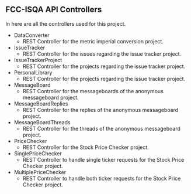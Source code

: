 ## FCC-ISQA API Controllers

In here are all the controllers used for this project.
- DataConverter
    - REST Controller for the metric imperial conversion project.
- IssueTracker
    - REST Controller for the issues regarding the issue tracker project.
- IssueTrackerProject
    - REST Controller for the projects regarding the issue tracker project.
- PersonalLibrary
    - REST Controller for the projects regarding the issue tracker project.
- MessageBoard
    - REST Controller for the messageboards of the anonymous messageboard project.
- MessageBoardReplies
    - REST Controller for the replies of the anonymous messageboard project.
- MessageBoardThreads
    - REST Controller for the threads of the anonymous messageboard project.
- PriceChecker
    - REST Controller for the Stock Price Checker project.
- SinglePriceChecker
    - REST Controller to handle single ticker requests for the Stock Price Checker project.
- MultiplePriceChecker
    - REST Controller to handle both ticker requests for the Stock Price Checker project.